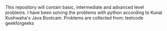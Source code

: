 
This repository will contain basic, intermediate and advanced level problems. I have been solving the problems with python according to Kunal Kushwaha's Java Bootcam.
Problems are collected from:
leetcode
geekforgeeks


